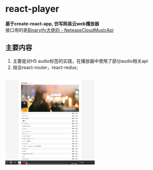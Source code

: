 # react-player
**基于create-react-app, 仿写网易云web播放器**
<br/>
接口用的是[Binaryify大佬的 - NeteaseCloudMusicApi](https://github.com/Binaryify/NeteaseCloudMusicApi)

## 主要内容
1. 主要是对H5 audio标签的实践，在播放器中使用了部分audio相关api
2. 结合react-router，react-redux;
<br/>
    <img width="280" src="screenshots/1.png"/>

